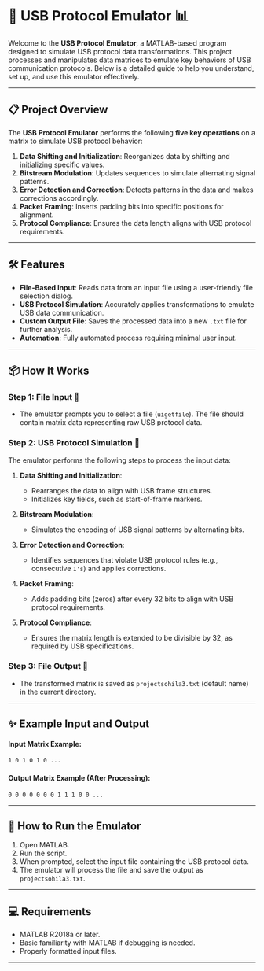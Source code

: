 # 🚀 USB Protocol Emulator 📊

Welcome to the **USB Protocol Emulator**, a MATLAB-based program designed to simulate USB protocol data transformations. This project processes and manipulates data matrices to emulate key behaviors of USB communication protocols. Below is a detailed guide to help you understand, set up, and use this emulator effectively.

---

## 📋 Project Overview

The **USB Protocol Emulator** performs the following **five key operations** on a matrix to simulate USB protocol behavior:
1. **Data Shifting and Initialization**: Reorganizes data by shifting and initializing specific values.
2. **Bitstream Modulation**: Updates sequences to simulate alternating signal patterns.
3. **Error Detection and Correction**: Detects patterns in the data and makes corrections accordingly.
4. **Packet Framing**: Inserts padding bits into specific positions for alignment.
5. **Protocol Compliance**: Ensures the data length aligns with USB protocol requirements.

---

## 🛠️ Features
- **File-Based Input**: Reads data from an input file using a user-friendly file selection dialog.
- **USB Protocol Simulation**: Accurately applies transformations to emulate USB data communication.
- **Custom Output File**: Saves the processed data into a new `.txt` file for further analysis.
- **Automation**: Fully automated process requiring minimal user input.

---

## 📦 How It Works

### Step 1: File Input 📂
- The emulator prompts you to select a file (`uigetfile`). The file should contain matrix data representing raw USB protocol data.

### Step 2: USB Protocol Simulation 🧮
The emulator performs the following steps to process the input data:
1. **Data Shifting and Initialization**:
   - Rearranges the data to align with USB frame structures.
   - Initializes key fields, such as start-of-frame markers.

2. **Bitstream Modulation**:
   - Simulates the encoding of USB signal patterns by alternating bits.

3. **Error Detection and Correction**:
   - Identifies sequences that violate USB protocol rules (e.g., consecutive `1's`) and applies corrections.

4. **Packet Framing**:
   - Adds padding bits (zeros) after every 32 bits to align with USB protocol requirements.

5. **Protocol Compliance**:
   - Ensures the matrix length is extended to be divisible by 32, as required by USB specifications.

### Step 3: File Output 📝
- The transformed matrix is saved as `projectsohila3.txt` (default name) in the current directory.

---

## ✨ Example Input and Output

#### Input Matrix Example:
```plaintext
1 0 1 0 1 0 ...
```

#### Output Matrix Example (After Processing):
```plaintext
0 0 0 0 0 0 0 1 1 1 0 0 ...
```
---

## 🚀 How to Run the Emulator

1. Open MATLAB.
2. Run the script.
3. When prompted, select the input file containing the USB protocol data.
4. The emulator will process the file and save the output as `projectsohila3.txt`.

---

## 💻 Requirements

- MATLAB R2018a or later.
- Basic familiarity with MATLAB if debugging is needed.
- Properly formatted input files.

---
